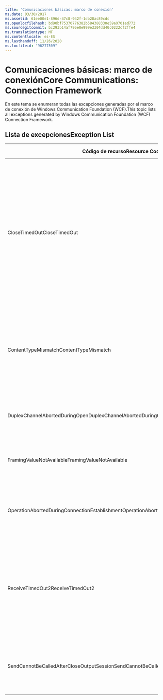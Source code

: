 ```yaml
---
title: 'Comunicaciones básicas: marco de conexión'
ms.date: 03/30/2017
ms.assetid: 61ee00e1-896d-47c8-942f-1db28ac89cdc
ms.openlocfilehash: bd90bf75370776382b584388330e59a0701ed772
ms.sourcegitcommit: bc293b14af795e0e999e3304dd40c0222cf2ffe4
ms.translationtype: MT
ms.contentlocale: es-ES
ms.lasthandoff: 11/26/2020
ms.locfileid: "96277509"
---
```

# <a name="core-communications-connection-framework"></a><span data-ttu-id="2600b-102">Comunicaciones básicas: marco de conexión</span><span class="sxs-lookup"><span data-stu-id="2600b-102">Core Communications: Connection Framework</span></span>

<span data-ttu-id="2600b-103">En este tema se enumeran todas las excepciones generadas por el marco de conexión de Windows Communication Foundation (WCF).</span><span class="sxs-lookup"><span data-stu-id="2600b-103">This topic lists all exceptions generated by Windows Communication Foundation (WCF) Connection Framework.</span></span>  
  
## <a name="exception-list"></a><span data-ttu-id="2600b-104">Lista de excepciones</span><span class="sxs-lookup"><span data-stu-id="2600b-104">Exception List</span></span>  
  
|<span data-ttu-id="2600b-105">Código de recurso</span><span class="sxs-lookup"><span data-stu-id="2600b-105">Resource Code</span></span>|<span data-ttu-id="2600b-106">Cadena de recurso</span><span class="sxs-lookup"><span data-stu-id="2600b-106">Resource String</span></span>|  
|-------------------|---------------------|  
|<span data-ttu-id="2600b-107">CloseTimedOut</span><span class="sxs-lookup"><span data-stu-id="2600b-107">CloseTimedOut</span></span>|<span data-ttu-id="2600b-108">El método Close superó el tiempo de espera especificado.</span><span class="sxs-lookup"><span data-stu-id="2600b-108">The Close method timed out after the specified time.</span></span> <span data-ttu-id="2600b-109">Aumente el valor del tiempo de espera que se pasa a la llamada a Close o aumente el valor CloseTimeout en el enlace.</span><span class="sxs-lookup"><span data-stu-id="2600b-109">Increase the timeout value that is passed to the call to Close or increase the CloseTimeout value on the binding.</span></span> <span data-ttu-id="2600b-110">El tiempo asignado a esta operación puede ser una porción de un tiempo de espera mayor.</span><span class="sxs-lookup"><span data-stu-id="2600b-110">The time allotted to this operation may have been a portion of a longer timeout.</span></span>|  
|<span data-ttu-id="2600b-111">ContentTypeMismatch</span><span class="sxs-lookup"><span data-stu-id="2600b-111">ContentTypeMismatch</span></span>|<span data-ttu-id="2600b-112">El tipo de contenido especificado se envió a un servicio que esperaba lo especificado.</span><span class="sxs-lookup"><span data-stu-id="2600b-112">The specified content type was sent to a service that was expecting the specified.</span></span> <span data-ttu-id="2600b-113">Los enlaces de servicio y cliente puede que no coincidan.</span><span class="sxs-lookup"><span data-stu-id="2600b-113">The client and service bindings may be mismatched.</span></span>|  
|<span data-ttu-id="2600b-114">DuplexChannelAbortedDuringOpen</span><span class="sxs-lookup"><span data-stu-id="2600b-114">DuplexChannelAbortedDuringOpen</span></span>|<span data-ttu-id="2600b-115">El canal dúplex especificado se terminó durante el proceso Open.</span><span class="sxs-lookup"><span data-stu-id="2600b-115">The duplex channel to the specified terminated during the Open process.</span></span>|  
|<span data-ttu-id="2600b-116">FramingValueNotAvailable</span><span class="sxs-lookup"><span data-stu-id="2600b-116">FramingValueNotAvailable</span></span>|<span data-ttu-id="2600b-117">No se puede tener acceso al valor porque no está totalmente descodificado.</span><span class="sxs-lookup"><span data-stu-id="2600b-117">The value cannot be accessed because it is not fully decoded.</span></span>|  
|<span data-ttu-id="2600b-118">OperationAbortedDuringConnectionEstablishment</span><span class="sxs-lookup"><span data-stu-id="2600b-118">OperationAbortedDuringConnectionEstablishment</span></span>|<span data-ttu-id="2600b-119">Se finalizó la operación mientras se establecía una conexión a lo especificado.</span><span class="sxs-lookup"><span data-stu-id="2600b-119">The operation was terminated while establishing a connection to the specified.</span></span>|  
|<span data-ttu-id="2600b-120">ReceiveTimedOut2</span><span class="sxs-lookup"><span data-stu-id="2600b-120">ReceiveTimedOut2</span></span>|<span data-ttu-id="2600b-121">La operación de recepción ha agotado su tiempo de espera después de la hora especificada.</span><span class="sxs-lookup"><span data-stu-id="2600b-121">The receive operation has timed out after the specified time.</span></span> <span data-ttu-id="2600b-122">El tiempo asignado a esta operación puede ser una porción de un tiempo de espera mayor.</span><span class="sxs-lookup"><span data-stu-id="2600b-122">The time allotted to this operation may have been a portion of a longer timeout.</span></span>|  
|<span data-ttu-id="2600b-123">SendCannotBeCalledAfterCloseOutputSession</span><span class="sxs-lookup"><span data-stu-id="2600b-123">SendCannotBeCalledAfterCloseOutputSession</span></span>|<span data-ttu-id="2600b-124">No puede enviar los mensajes en un canal después de que se haya llamado a CloseOutputSession.</span><span class="sxs-lookup"><span data-stu-id="2600b-124">You cannot send messages on a channel after CloseOutputSession has been called.</span></span>|
